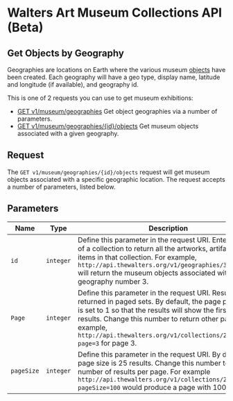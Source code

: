 Walters Art Museum Collections API (Beta)
=========================================

## Get Objects by Geography

Geographies are locations on Earth where the various museum [objects](https://github.com/WaltersArtMuseum/walters-api/blob/master/objects.md) have been created. Each geography  will have a geo type, display name, latitude and longitude (if available), and geography id.

This is one of 2 requests you can use to get museum exhibitions:
- [GET v1/museum/geographies](https://github.com/WaltersArtMuseum/walters-api/blob/master/geographies-get.md) Get object geographies via a number of parameters.
- [GET v1/museum/geographies/{id}/objects](https://github.com/WaltersArtMuseum/walters-api/blob/master/geographies-objects.md) Get museum objects associated with a given geography.

## Request

The `GET v1/museum/geographies/{id}/objects` request will get museum objects associated with a specific geographic location. The request accepts a number of parameters, listed below.


## Parameters

Name | Type | Description
-----|------|--------------
`id`|`integer` | Define this parameter in the request URI. Enter the ID of a collection to return all the artworks, artifacts or items in that collection. For example, `http://api.thewalters.org/v1/geographies/3/objects` will return the museum objects associated with geography number 3.
`Page`|`integer` | Define this parameter in the request URI. Results are returned in paged sets. By default, the page parameter is set to 1 so that the results will show the first page of results. Change this number to return other pages. For example, `http://api.thewalters.org/v1/collections/2/objects?page=3` for page 3. 
`pageSize`|`integer` | Define this parameter in the request URI. By default page size is 25 results. Change this number to alter the number of results per page. For example `http://api.thewalters.org/v1/collections/2/objects?pageSize=100` would produce a page with 100 results.
